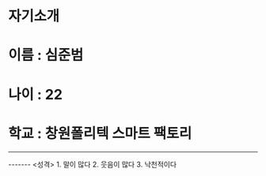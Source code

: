 # 자기소개
# 이름 : 심준범
# 나이 : 22
# 학교 : 창원폴리텍 스마트 팩토리
-------
<mail>
<yu364700@naver.com>
-------
<성격>
  1. 말이 많다
  2. 웃음이 많다
  3. 낙천적이다 




